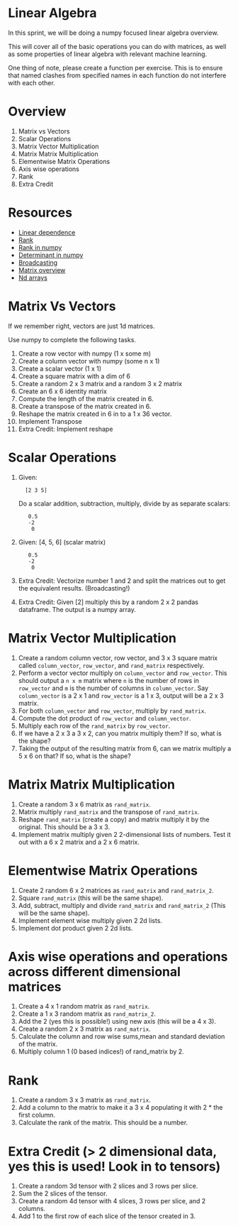 Linear Algebra
===================================
In this sprint, we will be doing a numpy focused linear algebra overview.

This will cover all of the basic operations you can do with matrices, as well as some properties of linear algebra with relevant machine learning.

One thing of note, please create a function per exercise. This is to ensure that named clashes from specified names in each function do not interfere with each other.


Overview
==============================
1. Matrix vs Vectors
2. Scalar Operations
3. Matrix Vector Multiplication
4. Matrix Matrix Multiplication
5. Elementwise Matrix Operations
6. Axis wise operations
7. Rank
8. Extra Credit


Resources
====================
* [Linear dependence](http://www.math.oregonstate.edu/home/programs/undergrad/CalculusQuestStudyGuides/vcalc/lindep/lindep.html)
* [Rank](http://www.cliffsnotes.com/math/algebra/linear-algebra/real-euclidean-vector-spaces/the-rank-of-a-matrix)
* [Rank in numpy](http://docs.scipy.org/doc/numpy-dev/reference/generated/numpy.linalg.matrix_rank.html)
* [Determinant in numpy](http://docs.scipy.org/doc/numpy/reference/generated/numpy.linalg.det.html)
* [Broadcasting](http://docs.scipy.org/doc/numpy/user/basics.broadcasting.html)
* [Matrix overview](http://cs229.stanford.edu/section/cs229-linalg.pdf)
* [Nd arrays](http://docs.scipy.org/doc/numpy/reference/arrays.ndarray.html)


Matrix Vs Vectors
=====================================
If we remember right, vectors are just 1d matrices.

Use numpy to complete the following tasks.

1. Create a row vector with numpy (1 x some m)
2. Create a column vector with numpy (some n x 1)
3. Create a scalar vector (1 x 1)
4. Create a square matrix with a dim of 6
5. Create a random 2 x 3 matrix and a random 3 x 2 matrix
6. Create an 6 x 6 identity matrix
7. Compute the length of the matrix created in 6.
8. Create a transpose of the matrix created in 6.
9. Reshape the matrix created in 6 in to a 1 x 36 vector.
10. Implement Transpose
11. Extra Credit: Implement reshape


Scalar Operations
==============================
1. Given: 
    
         [2 3 5]

   Do a scalar addition, subtraction, multiply, divide by as separate scalars:
   
          0.5
          -2
           0

2. Given: [4, 5, 6] (scalar matrix)

          0.5
          -2
           0

3. Extra Credit: Vectorize number 1 and 2 and split the matrices out to get the equivalent results. (Broadcasting!)

4. Extra Credit: Given [2] multiply this by a random 2 x 2 pandas dataframe. The output is a numpy array.


Matrix Vector Multiplication
============================================
1. Create a random column vector, row vector, and 3 x 3 square matrix called `column_vector`, `row_vector`, and `rand_matrix` respectively.
2. Perform a vector vector multiply on `column_vector` and `row_vector`. This should output a `n x m` matrix where `n` is the number of rows in `row_vector` and `m` is the number of columns in `column_vector`. Say `column_vector` is a 2 x 1 and `row_vector` is a 1 x 3, output will be a 2 x 3 matrix.
3. For both `column_vector` and `row_vector`, multiply by `rand_matrix`.
4. Compute the dot product of `row_vector` and `column_vector`.
5. Multiply each row of the `rand_matrix` by `row_vector`.
6. If we have a 2 x 3 a 3 x 2, can you matrix multiply them? If so, what is the shape?
7. Taking the output of the resulting matrix from 6, can we matrix multiply a 5 x 6 on that? If so, what is the shape?


Matrix Matrix Multiplication
======================================
1. Create a random 3 x 6 matrix as `rand_matrix`.
2. Matrix multiply `rand_matrix` and the transpose of `rand_matrix`.
3. Reshape `rand_matrix` (create a copy) and matrix multiply it by the original. This should be a 3 x 3.
4. Implement matrix multiply given 2 2-dimensional lists of numbers. Test it out with a 6 x 2 matrix and a 2 x 6 matrix. 


Elementwise Matrix Operations
========================================
1. Create 2 random 6 x 2 matrices as `rand_matrix` and `rand_matrix_2`.
2. Square `rand_matrix` (this will be the same shape).
3. Add, subtract, multiply and divide `rand_matrix` and `rand_matrix_2` (This will be the same shape).
4. Implement element wise multiply given 2 2d lists.
5. Implement dot product given 2 2d lists.


Axis wise operations and operations across different dimensional matrices
================================
1. Create a 4 x 1 random matrix as `rand_matrix`.
2. Create a 1 x 3 random matrix as `rand_matrix_2`.
3. Add the 2 (yes this is possible!) using new axis (this will be a 4 x 3).
4. Create a random 2 x 3 matrix as `rand_matrix`.
5. Calculate the column and row wise sums,mean and standard deviation of the matrix. 
6. Multiply column 1 (0 based indices!) of rand_matrix by 2.


Rank
======================================
1. Create a random 3 x 3 matrix as `rand_matrix`.
2. Add a column to the matrix to make it a 3 x 4 populating it with 2 * the first column.
3. Calculate the rank of the matrix. This should be a number.


Extra Credit (> 2 dimensional data, yes this is used! Look in to tensors) 
===========================
1. Create a random 3d tensor with 2 slices and 3 rows per slice.
2. Sum the 2 slices of the tensor.
3. Create a random 4d tensor with 4 slices, 3 rows per slice, and 2 columns.
4. Add 1 to the first row of each slice of the tensor created in 3.
